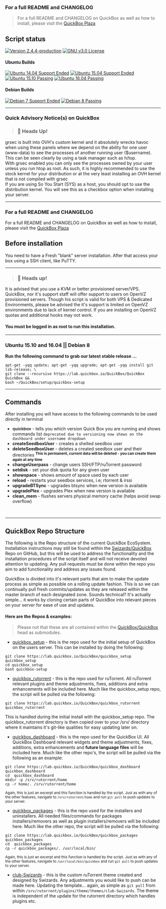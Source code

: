 
### For a full README and CHANGELOG
> For a full README and CHANGELOG on QuickBox as well as how to install, please visit the [QuickBox Plaza](https://plaza.quickbox.io/t/quickbox-readme-md/31)

## Script status

[![Version 2.4.4-production](https://img.shields.io/badge/version-2.4.4-674172.svg?style=flat-square)](https://plaza.quickbox.io/t/quickbox-readme-md/31)
[![GNU v3.0 License](https://img.shields.io/badge/license-GNU%20v3.0%20License-blue.svg?style=flat-square)](https://github.com/Swizards/QuickBox/blob/master/LICENSE.md)

#### Ubuntu Builds
[![Ubuntu 14.04 Support Ended](https://img.shields.io/badge/Ubuntu%2014.04-support%20ended-282830.svg?style=flat-square)](https://plaza.quickbox.io/t/quickbox-readme-md/31) [![Ubuntu 15.04 Support Ended](https://img.shields.io/badge/Ubuntu%2015.04-support%20ended-282830.svg?style=flat-square)](https://plaza.quickbox.io/t/quickbox-readme-md/31) [![Ubuntu 15.10 Passing](https://img.shields.io/badge/Ubuntu%2015.10-passing-brightgreen.svg?style=flat-square)](https://plaza.quickbox.io/t/quickbox-readme-md/31) [![Ubuntu 16.04 Passing](https://img.shields.io/badge/Ubuntu%2016.04-passing-brightgreen.svg?style=flat-square)](https://plaza.quickbox.io/t/quickbox-readme-md/31)

#### Debian Builds
[![Debian 7 Support Ended](https://img.shields.io/badge/Debain%207-support%20ended-282830.svg?style=flat-square)](https://plaza.quickbox.io/t/quickbox-readme-md/31) [![Debian 8 Passing](https://img.shields.io/badge/Debain%208-passing-brightgreen.svg?style=flat-square)](https://plaza.quickbox.io/t/quickbox-readme-md/31)

---

### Quick Advisory Notice(s) on QuickBox

>### :rotating_light: Heads Up!
grsec is built into OVH's custom kernel and it absolutely wrecks havoc when using these panels where we depend on the ability for one user (www-data) to see the processes of another running user ($username).
<br/>This can be seen clearly by using a task manager such as h/top.
<br/>With grsec enabled you can only see the processes owned by your user unless you run htop as root. As such, it is highly recommended to use the stock kernel for your distribution or at the very least installing an OVH kernel that is not compiled with grsec
<br/>If you are using So You Start (SYS) as a host, you should opt to use the distribution kernel. You will see this as a checkbox option when installing your server.

---

### For a full README and CHANGELOG
For a full README and CHANGELOG on QuickBox as well as how to install, please visit the [QuickBox Plaza](https://plaza.quickbox.io/t/quickbox-readme-md/31)

## Before installation
You need to have a Fresh "blank" server installation.
After that access your box using a SSH client, like PuTTY.

---



> ### :loudspeaker: Heads up!
It is advised that you use a KVM or better provisioned server/VPS. QuickBox, nor it's support staff will offer support to users on OpenVZ provisioned servers.
Though his script is valid for both VPS & Dedicated Environments, please be advised the it's support is limited on OpenVZ environments due to lack of kernel control. If you are installing on OpenVZ quotas and additional hooks may not work.


#### You must be logged in as root to run this installation.


---

### Ubuntu 15.10 and 16.04 || Debian 8

**Run the following command to grab our latest stable release ...**
```
apt-get -yqq update; apt-get -yqq upgrade; apt-get -yqq install git lsb-release; \
git clone --recursive https://lab.quickbox.io/QuickBox/QuickBox QuickBox &&
bash ~/QuickBox/setup/quickbox-setup
```


---


## Commands
After installing you will have access to the following commands to be used directly in terminal

* ~~quickbox~~ - tells you which version Quick Box you are running and shows commands list ``deprecated due to versioning now shows on the dashboard under username dropdown``
* __createSeedboxUser__ - creates a shelled seedbox user
* __deleteSeedboxUser__ - deletes a created seedbox user and their directories
<sup>**This is permanent, current data will be deleted - you can create them again at any time**</sup>
* __changeUserpass__ - change users SSH/FTP/ruTorrent password
* __setdisk__ - set your disk quota for any given user
* __showspace__ - shows amount of space used by each user
* __reload__ - restarts your seedbox services, i.e; rtorrent & irssi
* __upgradeBTSync__ - upgrades btsync when new version is available
* __upgradePlex__ - upgrades Plex when new version is available
* __clean_mem__ - flushes servers physical memory cache (helps avoid swap overflow)


<br/>

---
## QuickBox Repo Structure
The following is the Repo structure of the current QuickBox EcoSystem. Installation instructions may still be found within the [Swizards/QuickBox](https://lab.quickbox.io/Swizards/QuickBox) Repo on GitHub, but this will be used to address the functionality and the installation procedures of the script itself and will not receive devoted attention to updating. Any pull requests must be done within the repo you aim to add functionality and address any issues found.

QuickBox is divided into it's relevant parts that aim to make the update process as simple as possible on a rolling update fashion. This is so we can continually pull fresh commits/updates as they are released within the master branch of each designated zone. Sounds technical? It's actually simple... it works by cloning certain parts of QuickBox into relevant pieces on your server for ease of use and updates.

#### Here are the Repos & examples:
>Please not that these are all contained within the [QuickBox/QuickBox](https://lab.quickbox.io/QuickBox/QuickBox) head as submodules.

* [quickbox_setup](https://lab.quickbox.io/QuickBox/quickbox_setup) - this is the repo used for the initial setup of QuickBox on the users server. This can be installed by doing the following:
```
git clone https://lab.quickbox.io/QuickBox/quickbox_setup quickbox_setup
cd quickbox_setup
bash quickbox-setup
```

* [quickbox_rutorrent](https://lab.quickbox.io/QuickBox/quickbox_rutorrent) - this is the repo used for ruTorrent. All ruTorrent relevant plugins and theme adjustments, fixes, additions and extra enhancements will be included here.
Much like the quickbox_setup repo, the script will be pulled via the following:
```
git clone https://lab.quickbox.io/QuickBox/quickbox_rutorrent quickbox_rutorrent
```
This is handled during the initial install with the quickbox_setup repo. The quickbox_rutorrent directory is then copied over to your /srv/ directory where it maintains it's git-like qualities for easy updating later on.

* [quickbox_dashboard](https://lab.quickbox.io/QuickBox/quickbox_dashboard) - this is the repo used for the QuickBox UI. All QuickBox Dashboard relevant widgets and theme adjustments, fixes, additions, extra enhancements and **future language files** will be included here.
Much like the other repo's, the script will be pulled via the following as an example:
```
git clone https://lab.quickbox.io/QuickBox/quickbox_dashboard quickbox_dashboard
cd  quickbox_dashboard
mkdir -p /srv/rutorrent/home
cp -r home/. /srv/rutorrent/home
```
<sup>Again, this is just an excerpt and this function is handled by the script. Just as with any of the other features, navigate to ``/srv/rutorrent/home`` and run ``git pull`` to push updates to your server.</sup>

* [quickbox_packages](https://lab.quickbox.io/QuickBox/quickbox_packages) - this is the repo used for the installers and uninstallers. All needed files/commands for packages installers/removers as well as plugin installers/removers will be included here.
Much like the other repo, the script will be pulled via the following:
```
git clone https://lab.quickbox.io/QuickBox/quickbox_packages quickbox_packages
cd  quickbox_packages
cp -r quickbox_packages/. /usr/local/bin/
```
<sup>Again, this is just an excerpt and this function is handled by the script. Just as with any of the other features, navigate to ``/usr/local/bin/quickbox`` and run ``git pull`` to push updates to your server.</sup>

* [club-Swizards](https://lab.quickbox.io/Swizards/club-Swizards) - this is the custom ruTorrent theme created and designed by Swizards. Any adjustments you would like to push can be made here. Updating the template... again, as simple as ``git pull`` from within ``/srv/rutorrent/plugins/theme/themes/club-Swizards``. The theme is independent of the update for the rutorrent directory which handles plugins etc.
